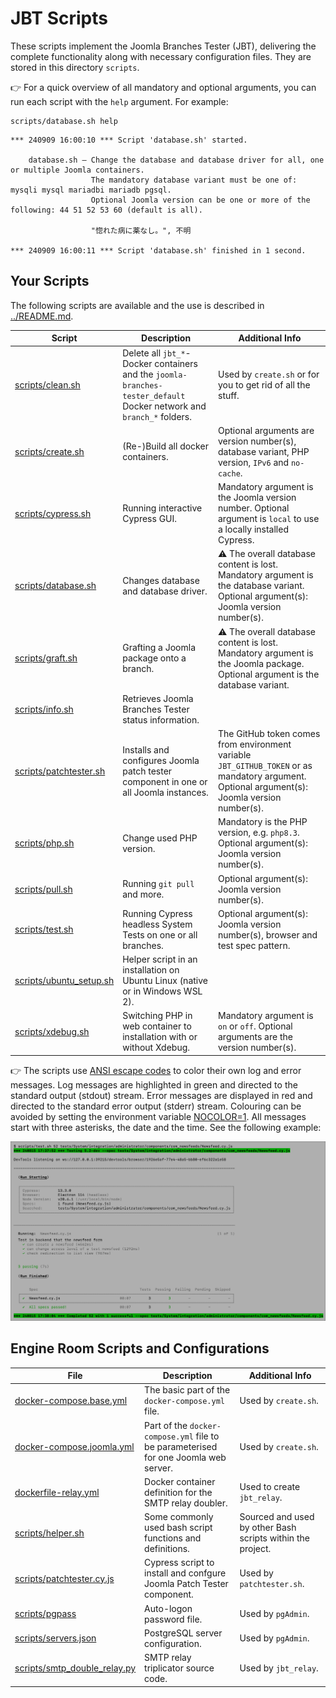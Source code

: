 # JBT Scripts

These scripts implement the Joomla Branches Tester (JBT), delivering the complete functionality along with necessary configuration files. They are stored in this directory `scripts`.

:point_right: For a quick overview of all mandatory and optional arguments, you can run each script with the `help` argument. For example:
```
scripts/database.sh help
```
```
*** 240909 16:00:10 *** Script 'database.sh' started.

    database.sh – Change the database and database driver for all, one or multiple Joomla containers.
                  The mandatory database variant must be one of: mysqli mysql mariadbi mariadb pgsql.
                  Optional Joomla version can be one or more of the following: 44 51 52 53 60 (default is all).

                  "惚れた病に薬なし。", 不明

*** 240909 16:00:11 *** Script 'database.sh' finished in 1 second.
```

## Your Scripts

The following scripts are available and the use is described in [../README.md](../README.md).

| Script | Description | Additional Info |
| --- | --- | --- |
| [scripts/clean.sh](clean.sh) | Delete all `jbt_*`-Docker containers and the `joomla-branches-tester_default` Docker network and `branch_*` folders. | Used by `create.sh` or for you to get rid of all the stuff. |
| [scripts/create.sh](create.sh) | (Re-)Build all docker containers. | Optional arguments are version number(s), database variant, PHP version, `IPv6` and `no-cache`. |
| [scripts/cypress.sh](cypress.sh) | Running interactive Cypress GUI. | Mandatory argument is the Joomla version number. Optional argument is `local` to use a locally installed Cypress. |
| [scripts/database.sh](database.sh) | Changes database and database driver. | :warning: The overall database content is lost.<br />Mandatory argument is the database variant. Optional argument(s): Joomla version number(s). |
| [scripts/graft.sh](graft.sh) | Grafting a Joomla package onto a branch. | :warning: The overall database content is lost.<br />Mandatory argument is the Joomla package. Optional argument is the database variant.|
| [scripts/info.sh](info.sh) | Retrieves Joomla Branches Tester status information. |  |
| [scripts/patchtester.sh](patchtester.sh) | Installs and configures Joomla patch tester component in one or all Joomla instances. | The GitHub token comes from environment variable `JBT_GITHUB_TOKEN` or as mandatory argument. Optional argument(s): Joomla version number(s). |
| [scripts/php.sh](php.sh) | Change used PHP version. | Mandatory is the PHP version, e.g. `php8.3`. Optional argument(s): Joomla version number(s). |
| [scripts/pull.sh](pull.sh) | Running `git pull` and more. | Optional argument(s): Joomla version number(s). |
| [scripts/test.sh](test.sh) | Running Cypress headless System Tests on one or all branches. | Optional argument(s): Joomla version number(s), browser and test spec pattern. |
| [scripts/ubuntu_setup.sh](ubuntu_setup.sh) | Helper script in an installation on Ubuntu Linux (native or in Windows WSL 2). | |
| [scripts/xdebug.sh](xdebug.sh) | Switching PHP in web container to installation with or without Xdebug. | Mandatory argument is `on` or `off`. Optional arguments are the version number(s). |

:point_right: The scripts use [ANSI escape codes](https://en.wikipedia.org/wiki/ANSI_escape_code#Colors)
to color their own log and error messages. 
Log messages are highlighted in green and directed to the standard output (stdout) stream.
Error messages are displayed in red and directed to the standard error output (stderr) stream.
Colouring can be avoided by setting the environment variable [NOCOLOR=1](https://no-color.org/).
All messages start with three asterisks, the date and the time. See the following example:

![scripts/test.sh running screen shot](../images/screen-shot.png)

## Engine Room Scripts and Configurations

| File | Description | Additional Info |
| --- | --- | --- |
| [docker-compose.base.yml](docker-compose.base.yml) | The basic part of the `docker-compose.yml` file. | Used by `create.sh`. |
| [docker-compose.joomla.yml](docker-compose.joomla.yml) | Part of the `docker-compose.yml` file to be parameterised for one Joomla web server. | Used by `create.sh`. |
| [dockerfile-relay.yml](dockerfile-relay.yml) | Docker container definition for the SMTP relay doubler. | Used to create `jbt_relay`. |
| [scripts/helper.sh](helper.sh) | Some commonly used bash script functions and definitions. | Sourced and used by other Bash scripts within the project. |
| [scripts/patchtester.cy.js](patchtester.cy.js) | Cypress script to install and confgure Joomla Patch Tester component. | Used by `patchtester.sh`. |
| [scripts/pgpass](pgpass) | Auto-logon password file. | Used by `pgAdmin`. |
| [scripts/servers.json](servers.json) | PostgreSQL server configuration. | Used by `pgAdmin`. |
| [scripts/smtp_double_relay.py](smtp_double_relay.py) | SMTP relay triplicator source code. | Used by `jbt_relay`. |
